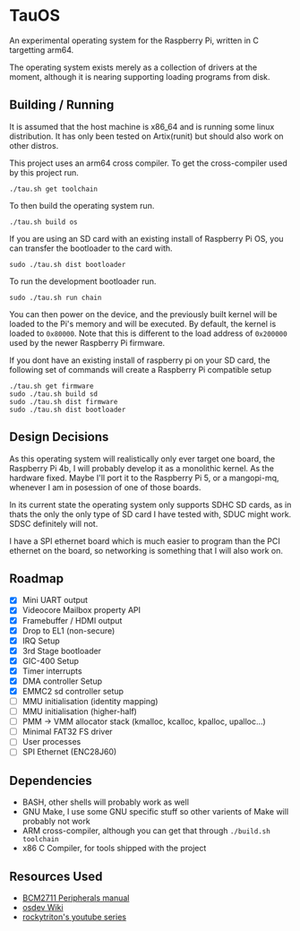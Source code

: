 # TauOS

An experimental operating system for the Raspberry Pi, written in C targetting
arm64.

The operating system exists merely as a collection of drivers at the moment,
although it is nearing supporting loading programs from disk.

## Building / Running

It is assumed that the host machine is x86\_64 and is running some linux distribution.
It has only been tested on Artix(runit) but should also work on other distros.

This project uses an arm64 cross compiler. To get the cross-compiler used by this project run.

```
./tau.sh get toolchain
```

To then build the operating system run.

```
./tau.sh build os 
```

If you are using an SD card with an existing install of Raspberry Pi OS, you can
transfer the bootloader to the card with.

```
sudo ./tau.sh dist bootloader
```
To run the development bootloader run.

```
sudo ./tau.sh run chain 
```

You can then power on the device, and the previously built kernel will be loaded to the Pi's memory
and will be executed. By default, the kernel is loaded to `0x80000`. Note that this
is different to the load address of `0x200000` used by the newer Raspberry Pi firmware.


If you dont have an existing install of raspberry pi on your SD card, the following set
of commands will create a Raspberry Pi compatible setup

```
./tau.sh get firmware
sudo ./tau.sh build sd
sudo ./tau.sh dist firmware
sudo ./tau.sh dist bootloader
```


## Design Decisions

As this operating system will realistically only ever target one board, the
Raspberry Pi 4b, I will probably develop it as a monolithic kernel. As the hardware
fixed. Maybe I'll port it to the Raspberry Pi 5, or a mangopi-mq, whenever I am in
posession of one of those boards.

In its current state the operating system only supports SDHC SD cards, as in thats
the only the only type of SD card I have tested with, SDUC might work. SDSC definitely
will not.

I have a SPI ethernet board which is much easier to program than the PCI ethernet
on the board, so networking is something that I will also work on.

## Roadmap

- [x] Mini UART output
- [x] Videocore Mailbox property API
- [x] Framebuffer / HDMI output
- [x] Drop to EL1 (non-secure)
- [x] IRQ Setup
- [x] 3rd Stage bootloader
- [x] GIC-400 Setup
- [x] Timer interrupts
- [x] DMA controller Setup
- [x] EMMC2 sd controller setup 
- [ ] MMU initialisation (identity mapping)
- [ ] MMU initialisation (higher-half)
- [ ] PMM -> VMM allocator stack (kmalloc, kcalloc, kpalloc, upalloc...)
- [ ] Minimal FAT32 FS driver
- [ ] User processes
- [ ] SPI Ethernet (ENC28J60)

## Dependencies

* BASH, other shells will probably work as well
* GNU Make, I use some GNU specific stuff so other varients of Make will probably not work
* ARM cross-compiler, although you can get that through `./build.sh toolchain`
* x86 C Compiler, for tools shipped with the project

## Resources Used

* [BCM2711 Peripherals manual](https://datasheets.raspberrypi.com/bcm2711/bcm2711-peripherals.pdf)
* [osdev Wiki](https://wiki.osdev.org/ARM_Overview)
* [rockytriton's youtube series](https://github.com/rockytriton/LLD)
